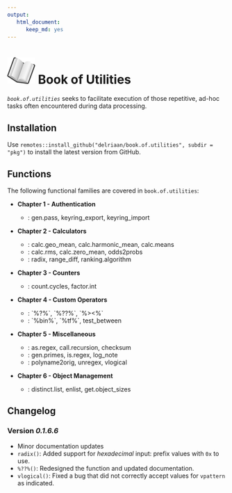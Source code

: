 ```yaml
---
output:
   html_document:
      keep_md: yes
---
```


# ![book](../img/book_small.png) Book of Utilities

*`book.of.utilities`* seeks to facilitate execution of those repetitive, ad-hoc tasks often encountered during data processing. 

## Installation

Use `remotes::install_github("delriaan/book.of.utilities", subdir = "pkg")` to install the latest version from GitHub.

## Functions

The following functional families are covered in `book.of.utilities`:

<p>
  <b></b>
  <ul>
    <p>
      <li style="font-weight:bold" level="1">Chapter 1 - Authentication</li>
      <ul>
        <li level="2">
          <b></b>
          <span>: gen.pass, keyring_export, keyring_import</span>
        </li>
      </ul>
    </p>
    <p>
      <li style="font-weight:bold" level="1">Chapter 2 - Calculators</li>
      <ul>
        <li level="2">
          <b></b>
          <span>: calc.geo_mean, calc.harmonic_mean, calc.means</span>
        </li>
        <li level="2">
          <b></b>
          <span>: calc.rms, calc.zero_mean, odds2probs</span>
        </li>
        <li level="2">
          <b></b>
          <span>: radix, range_diff, ranking.algorithm</span>
        </li>
      </ul>
    </p>
    <p>
      <li style="font-weight:bold" level="1">Chapter 3 - Counters</li>
      <ul>
        <li level="2">
          <b></b>
          <span>: count.cycles, factor.int</span>
        </li>
      </ul>
    </p>
    <p>
      <li style="font-weight:bold" level="1">Chapter 4 - Custom Operators</li>
      <ul>
        <li level="2">
          <b></b>
          <span>: `%?%`, `%??%`, `%><%`</span>
        </li>
        <li level="2">
          <b></b>
          <span>: `%bin%`, `%tf%`, test_between</span>
        </li>
      </ul>
    </p>
    <p>
      <li style="font-weight:bold" level="1">Chapter 5 - Miscellaneous</li>
      <ul>
        <li level="2">
          <b></b>
          <span>: as.regex, call.recursion, checksum</span>
        </li>
        <li level="2">
          <b></b>
          <span>: gen.primes, is.regex, log_note</span>
        </li>
        <li level="2">
          <b></b>
          <span>: polyname2orig, unregex, vlogical</span>
        </li>
      </ul>
    </p>
    <p>
      <li style="font-weight:bold" level="1">Chapter 6 - Object Management</li>
      <ul>
        <li level="2">
          <b></b>
          <span>: distinct.list, enlist, get.object_sizes</span>
        </li>
      </ul>
    </p>
  </ul>
</p>

## Changelog

### Version *0.1.6.6*

- Minor documentation updates
- `radix()`: Added support for _hexadecimal_ input: prefix values with `0x` to use.
- `%??%()`: Redesigned the function and updated documentation.
- `vlogical()`: Fixed a bug that did not correctly accept values for `vpattern` as indicated.

